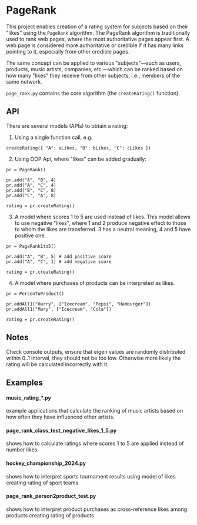 # PageRank

This project enables creation of a rating system for subjects based on their "likes" using the `PageRank` algorithm. The PageRank algorithm is traditionally used to rank web pages, where the most authoritative pages appear first. A web page is considered more authoritative or credible if it has many links pointing to it, especially from other credible pages.

The same concept can be applied to various "subjects"—such as users, products, music artists, companies, etc.—which can be ranked based on how many "likes" they receive from other subjects, i.e., members of the same network.

`page_rank.py` contains the core algorithm (the `createRating()` function).

## API
There are several models (APIs) to obtain a rating:

1. Using a single function call, e.g.
```
createRating({ "A": aLikes, "B": bLikes, "C": cLikes })
```
2. Using OOP Api, where "likes" can be added gradually:
```
pr = PageRank()

pr.add("A", "B", 4)
pr.add("A", "C", 4)
pr.add("B", "C", 8)
pr.add("C", "A", 8)

rating = pr.createRating()
```
3. A model where scores 1 to 5 are used instead of likes. This model allows to use negative "likes", where 1 and 2 produce negative effect to those to whom the likes are transferred. 3 has a neutral meaning, 4 and 5 have positive one.
```
pr = PageRank1to5()

pr.add("A", "B", 5) # add positive score
pr.add("A", "C", 1) # add negative score

rating = pr.createRating()
```

4. A model where purchases of products can be interpreted as likes.
```
pr = PersonToProduct()

pr.addAll1("Harry", ["Icecream", "Pepsi", "Hamburger"])
pr.addAll1("Mary", ["Icecream", "Cola"])

rating = pr.createRating()
```

## Notes
Check console outputs, ensure that eigen values are randomly distributed within 0..1 interval, they should not be too low.
Otherwise more likely the rating will be calculated incorrectly with it.

## Examples
#### music_rating_*.py 
example applications that calculate the ranking of music artists based on how often they have influenced other artists.
#### page_rank_class_test_negative_likes_1_5.py 
shows how to calculate ratings where scores 1 to 5 are applied instead of number likes
#### hockey_championship_2024.py 
shows how to interpret sports tournament results using model of likes creating rating of sport teams
#### page_rank_person2product_test.py
shows how to interpret product purchases as cross-reference likes among products creating rating of products
